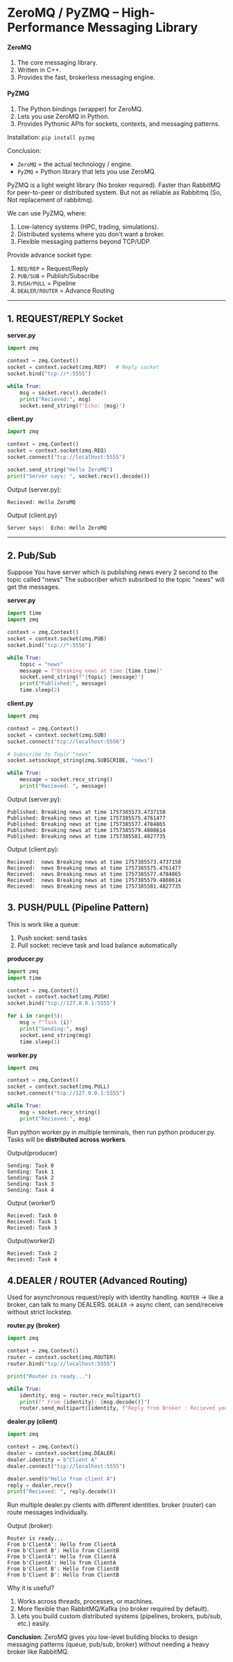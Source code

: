 # ZeroMQ / PyZMQ – High-Performance Messaging Library

#### ZeroMQ
1. The core messaging library.
2. Written in C++.
3. Provides the fast, brokerless messaging engine.

#### PyZMQ
1. The Python bindings (wrapper) for ZeroMQ.
2. Lets you use ZeroMQ in Python.
3. Provides Pythonic APIs for sockets, contexts, and messaging patterns.

Installation: `pip install pyzmq`

Conclusion:
- `ZeroMQ` = the actual technology / engine.
- `PyZMQ` = Python library that lets you use ZeroMQ.



PyZMQ is a light weight library (No broker required). Faster than RabbitMQ for peer-to-peer or distributed system.
But not as reliable as Rabbitmq (So, Not replacement of rabbitmq).

We can use PyZMQ, where:
1. Low-latency systems (HPC, trading, simulations).
2. Distributed systems where you don’t want a broker.
3. Flexible messaging patterns beyond TCP/UDP.

Provide advance socket type:
1. `REQ/REP` = Request/Reply
2. `PUB/SUB` = Publish/Subscribe
3. `PUSH/PULL` = Pipeline
4. `DEALER/ROUTER` = Advance Routing

---

## 1. REQUEST/REPLY Socket
**server.py**
```python
import zmq

context = zmq.Context()
socket = context.socket(zmq.REP)   # Reply socket
socket.bind("tcp://*:5555")

while True:
    msg = socket.recv().decode()
    print("Recieved:", msg)
    socket.send_string(f"Echo: {msg}")
```

**client.py**
```python
import zmq

context = zmq.Context()
socket = context.socket(zmq.REQ)
socket.connect("tcp://localhost:5555")

socket.send_string("Hello ZeroMQ")
print("Server says: ", socket.recv().decode())
```

Output (server.py):
```
Recieved: Hello ZeroMQ
```
Output (client.py)
```
Server says:  Echo: Hello ZeroMQ
```
---

## 2. Pub/Sub
Suppose You have server which is publishing news every 2 second to the topic called "news"
The subscriber which subsribed to the topic "news" will get the messages.

**server.py**
```python
import time
import zmq

context = zmq.Context()
socket = context.socket(zmq.PUB)
socket.bind("tcp://*:5556")

while True:
    topic = "news"
    message = f"Breaking news at time {time.time}"
    socket.send_string(f"{topic} {message}")
    print("Published:", message)
    time.sleep(2)
```
**client.py**
```python
import zmq

context = zmq.Context()
socket = context.socket(zmq.SUB)
socket.connect("tcp://localhost:5556")

# Subscribe to Topic "news"
socket.setsockopt_string(zmq.SUBSCRIBE, "news")

while True:
    message = socket.recv_string()
    print("Recieved: ", message)
```
Output (server.py):
```
Published: Breaking news at time 1757385573.4737158
Published: Breaking news at time 1757385575.4761477
Published: Breaking news at time 1757385577.4784865
Published: Breaking news at time 1757385579.4808614
Published: Breaking news at time 1757385581.4827735
```

Output (client.py):
```
Recieved:  news Breaking news at time 1757385573.4737158
Recieved:  news Breaking news at time 1757385575.4761477
Recieved:  news Breaking news at time 1757385577.4784865
Recieved:  news Breaking news at time 1757385579.4808614
Recieved:  news Breaking news at time 1757385581.4827735
```

## 3. PUSH/PULL (Pipeline Pattern)
This is work like a queue:
1. Push socket: send tasks
2. Pull socket: recieve task and load balance automatically

**producer.py**
```python
import zmq
import time

context = zmq.Context()
socket = context.socket(zmq.PUSH)
socket.bind("tcp://127.0.0.1:5555")

for i in range(5):
    msg = f"Task {i}"
    print("Sending:", msg)
    socket.send_string(msg)
    time.sleep(1)
```

**worker.py**
```python
import zmq

context = zmq.Context()
socket = context.socket(zmq.PULL)
socket.connect("tcp://127.0.0.1:5555")

while True:
    msg = socket.recv_string()
    print("Recieved:", msg)
```

Run python worker.py in multiple terminals, then run python producer.py.
Tasks will be **distributed across workers**.

Output(producer)
```
Sending: Task 0
Sending: Task 1
Sending: Task 2
Sending: Task 3
Sending: Task 4
```

Output (worker1)
```
Recieved: Task 0
Recieved: Task 1
Recieved: Task 3
```
Output(worker2)
```
Recieved: Task 2
Recieved: Task 4
```

## 4.DEALER / ROUTER (Advanced Routing)
Used for asynchronous request/reply with identity handling.
`ROUTER` → like a broker, can talk to many DEALERS.
`DEALER` → async client, can send/receive without strict lockstep.

**router.py (broker)**
```python
import zmq

context = zmq.Context()
router = context.socket(zmq.ROUTER)
router.bind("tcp://localhost:5555")

print("Router is ready...")

while True:
    identity, msg = router.recv_multipart()
    print(f" From {identity}: {msg.decode()}")
    router.send_multipart([identity, f"Reply from Broker : Recieved your messages"])
```

**dealer.py (client)**
```python
import zmq

context = zmq.Context()
dealer = context.socket(zmq.DEALER)
dealer.identity = b"Client A"
dealer.connect("tcp://localhost:5555")

dealer.send(b"Hello from client A")
reply = dealer.recv()
print("Recieved: ", reply.decode())
```

Run multiple dealer.py clients with different identities. 
broker (router) can route messages individually.

Output (broker): 
```
Router is ready...
From b'ClientA': Hello from ClientA
From b'Client B': Hello from ClientB
From b'ClientA': Hello from ClientA
From b'ClientA': Hello from ClientA
From b'Client B': Hello from ClientB
From b'Client B': Hello from ClientB
```

Why it is useful?
1. Works across threads, processes, or machines.
2. More flexible than RabbitMQ/Kafka (no broker required by default).
3. Lets you build custom distributed systems (pipelines, brokers, pub/sub, etc.) easily.

**Conclusion**:
ZeroMQ gives you low-level building blocks to design messaging patterns (queue, pub/sub, broker) without needing a heavy broker like RabbitMQ.
